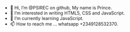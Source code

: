 - 👋 Hi, I’m @PSIREC on github, My name is Prince.
- 👀 I’m interested in writing HTML5, CSS and JavaScript.
- 🌱 I’m currently learning JavaScript.
- 📫 How to reach me ... whatsapp +2349128532370.

<!---
PSIREC/PSIREC is a ✨ special ✨ repository because its `README.md` (this file) appears on your GitHub profile.
You can click the Preview link to take a look at your changes.
--->
